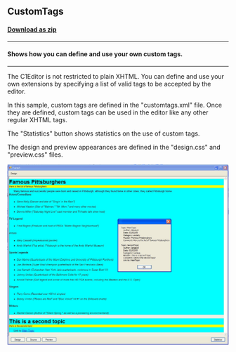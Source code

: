 ## CustomTags
#### [Download as zip](https://grapecity.github.io/DownGit/#/home?url=https://github.com/GrapeCity/ComponentOne-WinForms-Samples/tree/master/NetFramework\XHtmlEditor\VB\CustomTags)
____
#### Shows how you can define and use your own custom tags.
____
The C1Editor is not restricted to plain XHTML. You can define and use your own extensions by specifying a list of valid tags to be accepted by the editor.

In this sample, custom tags are defined in the "customtags.xml" file.
Once they are defined, custom tags can be used in the editor like any other regular XHTML tags.

The "Statistics" button shows statistics on the use of custom tags.

The design and preview appearances are defined in the "design.css" and "preview.css" files.

![screenshot](screenshot.PNG)
